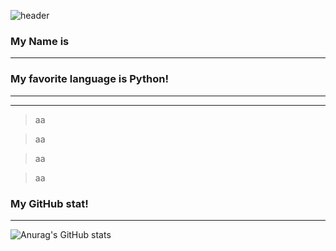 ![header](https://capsule-render.vercel.app/api?type=waving&color=auto&height=300&section=header&text=Well%20Come&fontSize=90)

###  My Name is  
  ---------------------
###  My favorite language is Python! 
  ---------------------
> 
  ---------------------
> aa

> aa

> aa

> aa
###  My GitHub stat! 
  ---------------------
![Anurag's GitHub stats](https://github-readme-stats.vercel.app/api?username=kornat79&show_icons=true&theme=swift)

<!--
**kornet79/kornet79** is a ✨ _special_ ✨ repository because its `README.md` (this file) appears on your GitHub profile.

Here are some ideas to get you started:

- 🔭 I’m currently working on ...
- 🌱 I’m currently learning ...
- 👯 I’m looking to collaborate on ...
- 🤔 I’m looking for help with ...
- 💬 Ask me about ...
- 📫 How to reach me: ...
- 😄 Pronouns: ...
- ⚡ Fun fact: ...
-->
